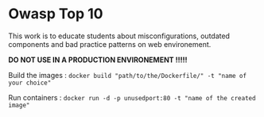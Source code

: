 # Owasp Top 10
This work is to educate students about misconfigurations, outdated components and bad practice patterns on web environement.

**DO NOT USE IN A PRODUCTION ENVIRONEMENT !!!!!**

Build the images :
```docker build "path/to/the/Dockerfile/" -t "name of your choice"```

Run containers :
```docker run -d -p unusedport:80 -t "name of the created image"```
